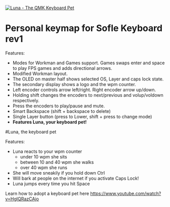 [![Luna - The QMK Keyboard Pet](https://www.simonepellegrino.com/wp-content/uploads/2021/05/luna.jpg)](https://www.youtube.com/watch?v=HgIQRazCAjo)

# Personal keymap for Sofle Keyboard rev1


Features:

- Modes for Workman and Games support. Games swaps enter and space to play FPS games and adds directional arrows.
- Modified Workman layout.
- The OLED on master half shows selected OS, Layer and caps lock state.
- The secondary display shows a logo and the wpm counter.
- Left encoder controls arrow left/right. Right encoder arrow up/down.
- Holding shift changes the encoders to next/previous and volup/voldown respectively.
- Press the encoders to play/pause and mute.
- Smart Backspace (shift + backspace to delete)
- Single Layer button (press to Lower, shift + press to change mode)
- **Features Luna, your keyboard pet!**

#Luna, the keyboard pet

Features:
- Luna reacts to your wpm counter
    - under 10 wpm she sits
    - between 10 and 40 wpm she walks
    - over 40 wpm she runs
- She will move sneakily if you hold down Ctrl
- Will bark at people on the internet if you activate Caps Lock!
- Luna jumps every time you hit Space


Learn how to adopt a keyboard pet here
https://www.youtube.com/watch?v=HgIQRazCAjo

